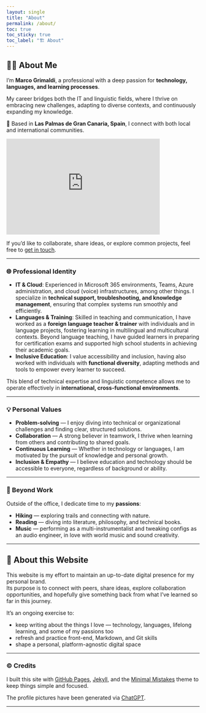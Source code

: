 ```yaml
---
layout: single
title: "About"
permalink: /about/
toc: true
toc_sticky: true
toc_label: "🏗️ About"
---
```


## 👨‍🦲 About Me 

I’m **Marco Grimaldi**, a professional with a deep passion for **technology, languages, and learning processes**.  

My career bridges both the IT and linguistic fields, where I thrive on embracing new challenges, adapting to diverse contexts, and continuously expanding my knowledge.  

📍 Based in **Las Palmas de Gran Canaria, Spain**, I connect with both local and international communities.  

<iframe src="https://www.google.com/maps/embed?pb=!1m18!1m12!1m3!1d451094.0934524308!2d-15.926099052522252!3d27.95799965633496!2m3!1f0!2f0!3f0!3m2!1i1024!2i768!4f13.1!3m3!1m2!1s0xc40855504bf07c1%3A0x2ec916c8a5acdb16!2sGran%20Canaria!5e0!3m2!1sen!2ses!4v1760204137367!5m2!1sen!2ses" width="400" height="250" style="border:0;" allowfullscreen="" loading="lazy" referrerpolicy="no-referrer-when-downgrade"></iframe>

If you’d like to collaborate, share ideas, or explore common projects, feel free to [get in touch](/contact/).

---

### 🌐 Professional Identity

- **IT & Cloud**: Experienced in Microsoft 365 environments, Teams, Azure administration, and cloud (voice) infrastructures, among other things. I specialize in **technical support, troubleshooting, and knowledge management**, ensuring that complex systems run smoothly and efficiently.  
- **Languages & Training**: Skilled in teaching and communication, I have worked as a **foreign language teacher & trainer** with individuals and in language projects, fostering learning in multilingual and multicultural contexts. Beyond language teaching, I have guided learners in preparing for certification exams and supported high school students in achieving their academic goals.  
- **Inclusive Education**: I value accessibility and inclusion, having also worked with individuals with **functional diversity**, adapting methods and tools to empower every learner to succeed.  

This blend of technical expertise and linguistic competence allows me to operate effectively in **international, cross-functional environments**.

---

### 💡 Personal Values

- **Problem-solving** — I enjoy diving into technical or organizational challenges and finding clear, structured solutions.  
- **Collaboration** — A strong believer in teamwork, I thrive when learning from others and contributing to shared goals.  
- **Continuous Learning** — Whether in technology or languages, I am motivated by the pursuit of knowledge and personal growth.  
- **Inclusion & Empathy** — I believe education and technology should be accessible to everyone, regardless of background or ability.  

---

### 🎒 Beyond Work

Outside of the office, I dedicate time to my **passions**:  
- **Hiking** — exploring trails and connecting with nature.  
- **Reading** — diving into literature, philosophy, and technical books.  
- **Music** — performing as a multi-instrumentalist and tweaking configs as an audio engineer, in love with world music and sound creativity.  

---

## 🚧 About this Website

This website is my effort to maintain an up-to-date digital presence for my personal brand.  
Its purpose is to connect with peers, share ideas, explore collaboration opportunities, and hopefully give something back from what I’ve learned so far in this journey.  

It’s an ongoing exercise to:
- keep writing about the things I love — technology, languages, lifelong learning, and some of my passions too  
- refresh and practice front-end, Markdown, and Git skills  
- shape a personal, platform-agnostic digital space  

---

### ©️ Credits

I built this site with [GitHub Pages](https://docs.github.com/en/pages), [Jekyll](https://jekyllrb.com/), and the [Minimal Mistakes](https://mmistakes.github.io/minimal-mistakes/) theme to keep things simple and focused.

The profile pictures have been generated via [ChatGPT](https://chatgpt.com/).

---
